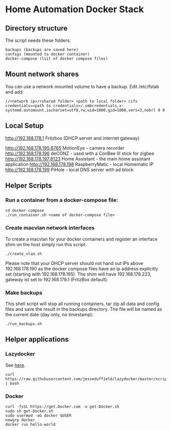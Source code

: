 # Home Automation Docker Stack

## Directory structure

The script needs these folders: 
```
backups (backups are saved here)
configs (mounted to docker container)
docker-compose (lsit of docker compose files)
```

## Mount network shares

You can use a network mounted volume to have a backup. Edit /etc/fstab and add:

```
//<network ip>/<shared folder> <path to local folder> cifs credentials=<path to credentials>/.smbcredentials,x-systemd.automount,iocharset=utf8,rw,uid=1000,gid=1000,vers=3,nobrl 0 0
```

## Local Setup

http://192.168.178.1 Fritzbox (DHCP server and internet gateway)

http://192.168.178.195:8765 MotionEye - camera recorder
http://192.168.178.196 deCONZ - used with a ConBee III stick for zigbee
http://192.168.178.197:8123 Home Assistant - the main home assistant application
http://192.168.178.198 RaspberryMatic - local Homematic IP 
http://192.168.178.199 PiHole - local DNS server with ad block

## Helper Scripts

### Run a container from a docker-compose file:

```
cd docker-compose
./run_container.sh <name of docker-compose file>
```

### Create macvlan  network interfaces

To create a macvlan for your docker containers and register an interface shim on the host
simply run this script:
```
./create_vlan.sh
```
Please note that your DHCP server should not hand out IPs above 192.168.178.190 as the 
docker compose files have an ip address explicitly set (starting with 192.168.178.195).
The shim will have 192.168.178.223, gateway ist set to 192.168.178.1 (FritzBox default).

### Make backups

This shell script will stop all running containers, tar zip all data and config files
and save the result in the backups directory. The file will be named as the current date
(day only, no timestamp):
```
./run_backups.sh
```

## Helper applications

### Lazydocker
See [here](https://github.com/jesseduffield/lazydocker).

```
curl https://raw.githubusercontent.com/jesseduffield/lazydocker/master/scripts/install_update_linux.sh | bash
```

### Docker
```
curl -fsSL https://get.Docker.com -o get-Docker.sh
sudo sh get-Docker.sh
sudo usermod -aG docker $USER
newgrp docker
docker run hello-world
```

